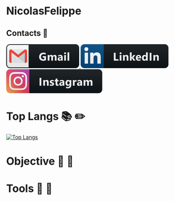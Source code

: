 # NicolasFelippe
## Contacts :iphone:
<p align="left">
  <a target="_blank" href="mailto:nickfelippe18@gmail.com?subject=Hello%20again">
    <img src="https://github.com/NicolasFelippe/NicolasFelippe/blob/master/svg/social/gmail.svg" alt="example badge" style="vertical-align:top margin:6px 4px">
  </a>  

 <a target="_blank" href="https://www.linkedin.com/in/nicolas-felippe-da-rocha-111974172/">
    <img src="https://github.com/NicolasFelippe/NicolasFelippe/blob/master/svg/social/linkedin.svg" alt="example badge" style="vertical-align:top margin:6px 4px">
  </a>  
 <a target="_blank" href="https://www.instagram.com/nick.felippe/">
    <img src="https://github.com/NicolasFelippe/NicolasFelippe/blob/master/svg/social/instagram.svg" alt="example badge" style="vertical-align:top margin:6px 4px">
  </a>  
</p>

# Top Langs :books: :pencil2:

[![Top Langs](https://github-readme-stats.vercel.app/api/top-langs/?username=NicolasFelippe&layout=compact)](https://github.com/anuraghazra/github-readme-stats)

# Objective :runner: :dart:

# Tools :wrench: :hammer:
